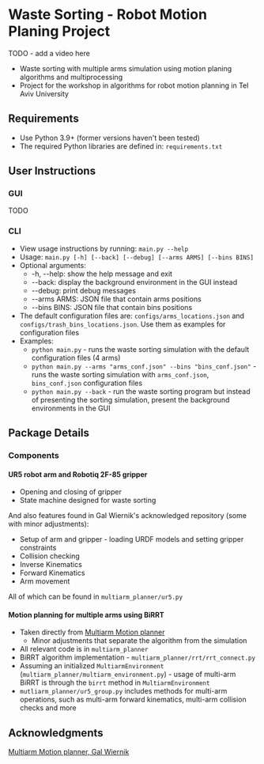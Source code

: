 # Waste Sorting - Robot Motion Planing Project
TODO - add a video here

* Waste sorting with multiple arms simulation using motion planing algorithms and multiprocessing
* Project for the workshop in algorithms for robot motion planning in Tel Aviv University 	

## Requirements
* Use Python 3.9+ (former versions haven't been tested)
* The required Python libraries are defined in: `requirements.txt`

## User Instructions
### GUI
TODO

### CLI
* View usage instructions by running: `main.py --help`
* Usage: `main.py [-h] [--back] [--debug] [--arms ARMS] [--bins BINS]`
* Optional arguments:
  * -h, --help: show the help message and exit
  * --back: display the background environment in the GUI instead
  * --debug: print debug messages
  * --arms ARMS: JSON file that contain arms positions
  * --bins BINS: JSON file that contain bins positions
* The default configuration files are: `configs/arms_locations.json` and `configs/trash_bins_locations.json`. Use them as examples for configuration files
* Examples:
  * `python main.py` - runs the waste sorting simulation with the default configuration files (4 arms) 
  * `python main.py --arms "arms_conf.json" --bins "bins_conf.json"` - runs the waste sorting simulation with `arms_conf.json`, `bins_conf.json` configuration files
  * `python main.py --back` - run the waste sorting program but instead of presenting the sorting simulation, present the background environments in the GUI
 
## Package Details
### Components
#### UR5 robot arm and Robotiq 2F-85 gripper
* Opening and closing of gripper
* State machine designed for waste sorting
 
And also features found in Gal Wiernik's acknowledged repository (some with minor adjustments):
* Setup of arm and gripper - loading URDF models and setting gripper constraints
* Collision checking
* Inverse Kinematics
* Forward Kinematics
* Arm movement

All of which can be found in `multiarm_planner/ur5.py`

#### Motion planning for multiple arms using BiRRT
* Taken directly from [Multiarm Motion planner](https://github.com/galmw/centralized-multiarm-drrt)
  * Minor adjustments that separate the algorithm from the simulation
* All relevant code is in `multiarm_planner`
* BiRRT algorithm implementation - `multiarm_planner/rrt/rrt_connect.py`
* Assuming an initialized `MultiarmEnvironment` (`multiarm_planner/multiarm_environment.py`) - usage of multi-arm BiRRT is through the `birrt` method in `MultiarmEnvironment`
* `mutliarm_planner/ur5_group.py` includes methods for multi-arm operations, such as multi-arm forward kinematics, multi-arm collision checks and more

## Acknowledgments
[Multiarm Motion planner, Gal Wiernik](https://github.com/galmw/centralized-multiarm-drrt)
